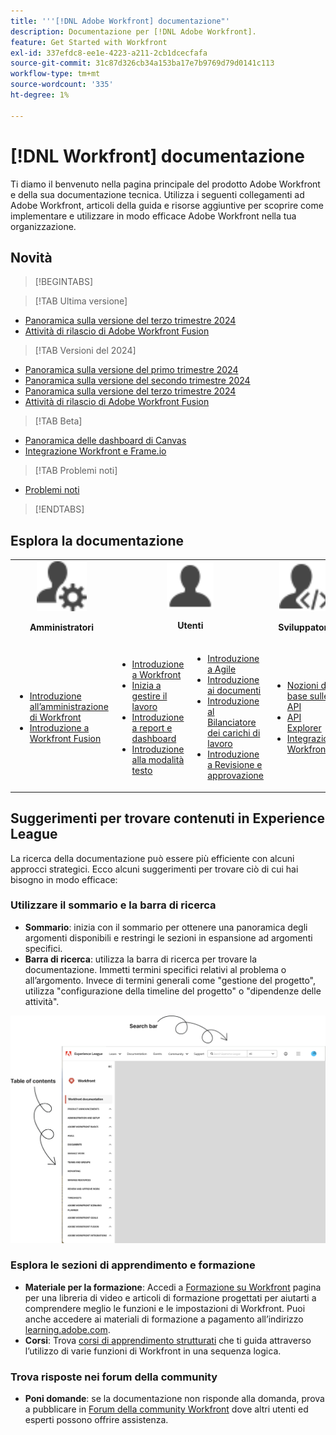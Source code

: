 ```yaml
---
title: '''[!DNL Adobe Workfront] documentazione"'
description: Documentazione per [!DNL Adobe Workfront].
feature: Get Started with Workfront
exl-id: 337efdc8-ee1e-4223-a211-2cb1dcecfafa
source-git-commit: 31c87d326cb34a153ba17e7b9769d79d0141c113
workflow-type: tm+mt
source-wordcount: '335'
ht-degree: 1%

---
```


# [!DNL Workfront] documentazione

Ti diamo il benvenuto nella pagina principale del prodotto Adobe Workfront e della sua documentazione tecnica. Utilizza i seguenti collegamenti ad Adobe Workfront, articoli della guida e risorse aggiuntive per scoprire come implementare e utilizzare in modo efficace Adobe Workfront nella tua organizzazione.

## Novità

>[!BEGINTABS]

>[!TAB Ultima versione]

* [Panoramica sulla versione del terzo trimestre 2024](/help/quicksilver/product-announcements/product-releases/24-q3-release-activity/24-q3-release-overview.md)
* [Attività di rilascio di Adobe Workfront Fusion](/help/quicksilver/product-announcements/product-releases/fusion-release-activity/fusion-release-activity.md)

>[!TAB Versioni del 2024]

* [Panoramica sulla versione del primo trimestre 2024](/help/quicksilver/product-announcements/product-releases/24-q1-release-activity/24-q1-release-overview.md)
* [Panoramica sulla versione del secondo trimestre 2024](/help/quicksilver/product-announcements/product-releases/24-q2-release-activity/24-q2-release-overview.md)
* [Panoramica sulla versione del terzo trimestre 2024](/help/quicksilver/product-announcements/product-releases/24-q3-release-activity/24-q3-release-overview.md)
* [Attività di rilascio di Adobe Workfront Fusion](/help/quicksilver/product-announcements/product-releases/fusion-release-activity/fusion-release-activity.md)

>[!TAB Beta]

* [Panoramica delle dashboard di Canvas](/help/quicksilver/reports-and-dashboards/dashboards/creating-and-managing-dashboards/canvas-dashboards-overview.md)
* [Integrazione Workfront e Frame.io](/help/quicksilver/review-and-approve-work/Documents/wf-frame-alpha.md)

>[!TAB Problemi noti]

* [Problemi noti](https://experienceleague.adobe.com/en/docs/workfront-known-issues/issues/overview)


>[!ENDTABS]


## Esplora la documentazione

<table>

<tr>
    <td style="text-align: center;"><img src="assets/admin.svg" style="width: 80px; height: 80px;"><p><b>Amministratori</b></p></td>
    <td colspan="2" style="text-align: center;"><img src="assets/user.svg" style="width: 75px; height: 75px;"><p><b>Utenti</b></p></td>
    <td style="text-align: center;"><img src="assets/developer.svg" style="width: 80px; height: 80px;"><p><b>Sviluppatori</b></p></td>
  </tr>
  <tr>
    <td>
    <ul>
    <li><a href="/help/quicksilver/administration-and-setup/get-started-wf-administration/get-started-with-wf-administration.md">Introduzione all’amministrazione di Workfront</a></li>
    <li><a href="/help/quicksilver/workfront-fusion/get-started/get-started.md">Introduzione a Workfront Fusion</li>
    </ul>
 </td>
    <td>
        <ul>
        <li><a href="/help/quicksilver/workfront-basics/workfront-basics.md">Introduzione a Workfront</a></li>
        <li><a href="/help/quicksilver/manage-work/manage-work.md">Inizia a gestire il lavoro</a></li>
        <li><a href="/help/quicksilver/reports-and-dashboards/reports-and-dashboards-overview.md">Introduzione a report e dashboard</a></li>
        <li><a href="/help/quicksilver/reports-and-dashboards/reports/text-mode/text-mode-resources.md">Introduzione alla modalità testo</a></li>
        </ul>
    </td>
    <td><ul>
        <li><a href="/help/quicksilver/agile/agile-overview.md">Introduzione a Agile</a></li>
        <li><a href="/help/quicksilver/documents/documents-overview.md">Introduzione ai documenti</a></li>
        <li><a href="/help/quicksilver/resource-mgmt/workload-balancer/workload-balancer.md">Introduzione al Bilanciatore dei carichi di lavoro</a></li>
        <li><a href="/help/quicksilver/resource-mgmt/workload-balancer/overview-workload-balancer.md">Introduzione a Revisione e approvazione</a></li>
        </ul></td>
    <td><ul>
        <li><a href="/help/quicksilver/wf-api/general/api-basics.md">Nozioni di base sulle API</a></li>
        <li><a href="https://developer.adobe.com/workfront/api-explorer/">API Explorer</a></li>
        <li><a href="/help/quicksilver/workfront-integrations-and-apps/workfront-integrations.md">Integrazioni Workfront</a></li>
        </ul></td>
  </tr>
</table>

## Suggerimenti per trovare contenuti in Experience League

La ricerca della documentazione può essere più efficiente con alcuni approcci strategici. Ecco alcuni suggerimenti per trovare ciò di cui hai bisogno in modo efficace:

### Utilizzare il sommario e la barra di ricerca

* **Sommario**: inizia con il sommario per ottenere una panoramica degli argomenti disponibili e restringi le sezioni in espansione ad argomenti specifici.
* **Barra di ricerca**: utilizza la barra di ricerca per trovare la documentazione. Immetti termini specifici relativi al problema o all’argomento. Invece di termini generali come &quot;gestione del progetto&quot;, utilizza &quot;configurazione della timeline del progetto&quot; o &quot;dipendenze delle attività&quot;.

![](assets/exl-site-nav.png)

### Esplora le sezioni di apprendimento e formazione

* **Materiale per la formazione**: Accedi a [Formazione su Workfront](https://experienceleague.adobe.com/en/browse/workfront) pagina per una libreria di video e articoli di formazione progettati per aiutarti a comprendere meglio le funzioni e le impostazioni di Workfront. Puoi anche accedere ai materiali di formazione a pagamento all’indirizzo [learning.adobe.com](https://learning.adobe.com/).
* **Corsi**: Trova [corsi di apprendimento strutturati](https://experienceleague.adobe.com/home?Solution=Workfront#courses) che ti guida attraverso l’utilizzo di varie funzioni di Workfront in una sequenza logica.

### Trova risposte nei forum della community

* **Poni domande**: se la documentazione non risponde alla domanda, prova a pubblicare in [Forum della community Workfront](https://experienceleaguecommunities.adobe.com/t5/workfront/ct-p/workfront?profile.language=en) dove altri utenti ed esperti possono offrire assistenza.